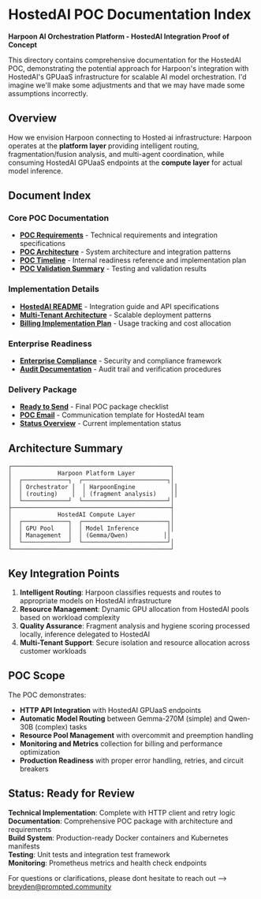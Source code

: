 # HostedAI POC Documentation Index

**Harpoon AI Orchestration Platform - HostedAI Integration Proof of Concept**

This directory contains comprehensive documentation for the HostedAI POC, demonstrating the potential approach for Harpoon's integration with HostedAI's GPUaaS infrastructure for scalable AI model orchestration. I'd imagine we'll make some adjustments and that we may have made some assumptions incorrectly. 

## Overview

How we envision Harpoon connecting to Hosted·ai infrastructure: Harpoon operates at the **platform layer** providing intelligent routing, fragmentation/fusion analysis, and multi-agent coordination, while consuming HostedAI GPUaaS endpoints at the **compute layer** for actual model inference.

## Document Index

### Core POC Documentation
- **[POC Requirements](poc-requirements.md)** - Technical requirements and integration specifications
- **[POC Architecture](poc-architecture.md)** - System architecture and integration patterns  
- **[POC Timeline](poc-timeline.md)** - Internal readiness reference and implementation plan
- **[POC Validation Summary](poc-validation-summary.md)** - Testing and validation results

### Implementation Details  
- **[HostedAI README](HOSTED_AI_README.md)** - Integration guide and API specifications
- **[Multi-Tenant Architecture](multi-tenant-architecture.md)** - Scalable deployment patterns
- **[Billing Implementation Plan](billing-implementation-plan.md)** - Usage tracking and cost allocation

### Enterprise Readiness
- **[Enterprise Compliance](enterprise-compliance-formalization.md)** - Security and compliance framework
- **[Audit Documentation](audits-README.md)** - Audit trail and verification procedures

### Delivery Package
- **[Ready to Send](READY_TO_SEND.md)** - Final POC package checklist
- **[POC Email](final-hosted-ai-poc-email.md)** - Communication template for HostedAI team
- **[Status Overview](status.yaml)** - Current implementation status

## Architecture Summary

```
┌─────────────────────────────────────────────┐
│             Harpoon Platform Layer          │
│  ┌─────────────┐  ┌────────────────────────┐│
│  │ Orchestrator │  │ HarpoonEngine          ││
│  │ (routing)    │  │ (fragment analysis)    ││
│  └─────────────┘  └────────────────────────┘│
├─────────────────────────────────────────────┤
│             HostedAI Compute Layer          │
│  ┌─────────────┐  ┌────────────────────────┐│
│  │ GPU Pool    │  │ Model Inference        ││
│  │ Management  │  │ (Gemma/Qwen)          ││
│  └─────────────┘  └────────────────────────┘│
└─────────────────────────────────────────────┘
```

## Key Integration Points

1. **Intelligent Routing**: Harpoon classifies requests and routes to appropriate models on HostedAI infrastructure
2. **Resource Management**: Dynamic GPU allocation from HostedAI pools based on workload complexity
3. **Quality Assurance**: Fragment analysis and hygiene scoring processed locally, inference delegated to HostedAI
4. **Multi-Tenant Support**: Secure isolation and resource allocation across customer workloads

## POC Scope

The POC demonstrates:
- **HTTP API Integration** with HostedAI GPUaaS endpoints
- **Automatic Model Routing** between Gemma-270M (simple) and Qwen-30B (complex) tasks
- **Resource Pool Management** with overcommit and preemption handling
- **Monitoring and Metrics** collection for billing and performance optimization
- **Production Readiness** with proper error handling, retries, and circuit breakers

## Status: Ready for Review

**Technical Implementation**: Complete with HTTP client and retry logic  
**Documentation**: Comprehensive POC package with architecture and requirements  
**Build System**: Production-ready Docker containers and Kubernetes manifests  
**Testing**: Unit tests and integration test framework  
**Monitoring**: Prometheus metrics and health check endpoints  

For questions or clarifications, please dont hesitate to reach out --> breyden@prompted.community